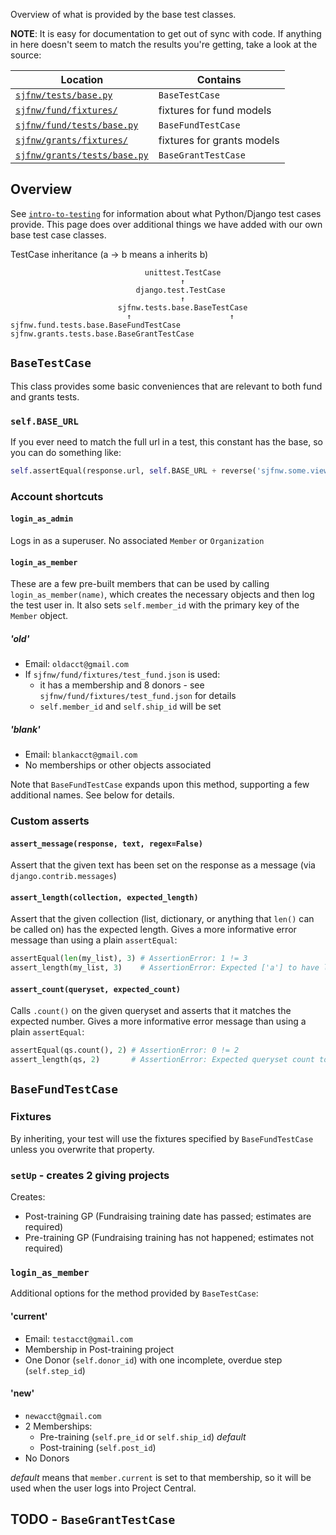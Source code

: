 Overview of what is provided by the base test classes.

**NOTE**: It is easy for documentation to get out of sync with code. If anything in here doesn't seem to match the results you're getting, take a look at the source:

| Location | Contains |
|----------|----------|
| [`sjfnw/tests/base.py`](https://github.com/aisapatino/sjfnw/blob/master/sjfnw/tests/base.py) | `BaseTestCase` |
| [`sjfnw/fund/fixtures/`](https://github.com/aisapatino/sjfnw/blob/master/sjfnw/fund/fixtures) | fixtures for fund models |
| [`sjfnw/fund/tests/base.py`](https://github.com/aisapatino/sjfnw/blob/master/sjfnw/fund/tests/base.py) | `BaseFundTestCase` |
| [`sjfnw/grants/fixtures/`](https://github.com/aisapatino/sjfnw/blob/master/sjfnw/grants/fixtures) | fixtures for grants models |
| [`sjfnw/grants/tests/base.py`](https://github.com/aisapatino/sjfnw/blob/master/sjfnw/grants/tests/base.py) | `BaseGrantTestCase` |

## Overview

See [`intro-to-testing`](intro-to-testing.md) for information about what Python/Django test cases provide. This page does over additional things we have added with our own base test case classes.

TestCase inheritance (a → b means a inherits b)

```
                              unittest.TestCase
                                      ↑
                            django.test.TestCase
                                      ↑
                        sjfnw.tests.base.BaseTestCase
                          ↑                      ↑
sjfnw.fund.tests.base.BaseFundTestCase   sjfnw.grants.tests.base.BaseGrantTestCase
```

## `BaseTestCase`

This class provides some basic conveniences that are relevant to both fund and grants tests.

### `self.BASE_URL`

If you ever need to match the full url in a test, this constant has the base, so you can do something like:

```python
self.assertEqual(response.url, self.BASE_URL + reverse('sjfnw.some.view')
```

### Account shortcuts

#### `login_as_admin`

Logs in as a superuser. No associated `Member` or `Organization`

#### `login_as_member`

These are a few pre-built members that can be used by calling `login_as_member(name)`, which creates the necessary objects and then log the test user in. It also sets `self.member_id` with the primary key of the `Member` object.

##### 'old'

- Email: `oldacct@gmail.com`
- If `sjfnw/fund/fixtures/test_fund.json` is used:
  - it has a membership and 8 donors - see `sjfnw/fund/fixtures/test_fund.json` for details
  - `self.member_id` and `self.ship_id` will be set

##### 'blank'

- Email: `blankacct@gmail.com`
- No memberships or other objects associated


Note that `BaseFundTestCase` expands upon this method, supporting a few additional names. See below for details.

### Custom asserts

#### `assert_message(response, text, regex=False)`

Assert that the given text has been set on the response as a message (via `django.contrib.messages`)

#### `assert_length(collection, expected_length)`

Assert that the given collection (list, dictionary, or anything that `len()` can be called on) has the expected length. Gives a more informative error message than using a plain `assertEqual`:

```py
assertEqual(len(my_list), 3) # AssertionError: 1 != 3
assert_length(my_list, 3)    # AssertionError: Expected ['a'] to have length of 3, but got 1
```

#### `assert_count(queryset, expected_count)`

Calls `.count()` on the given queryset and asserts that it matches the expected number. Gives a more informative error message than using a plain `assertEqual`:

```py
assertEqual(qs.count(), 2) # AssertionError: 0 != 2
assert_length(qs, 2)       # AssertionError: Expected queryset count to be 2, but got 0
```

## `BaseFundTestCase`

### Fixtures

By inheriting, your test will use the fixtures specified by `BaseFundTestCase` unless you overwrite that property.

### `setUp` - creates 2 giving projects

Creates:

- Post-training GP (Fundraising training date has passed; estimates are required)
- Pre-training GP (Fundraising training has not happened; estimates not required)

### `login_as_member`

Additional options for the method provided by `BaseTestCase`:

#### 'current'

- Email: `testacct@gmail.com`
- Membership in Post-training project
- One Donor (`self.donor_id`) with one incomplete, overdue step (`self.step_id`)

#### 'new'

- `newacct@gmail.com`
- 2 Memberships:
    - Pre-training (`self.pre_id` or `self.ship_id`) _default_
    - Post-training (`self.post_id`)
- No Donors

_default_ means that `member.current` is set to that membership, so it will be used when the user logs into Project Central.

## TODO - `BaseGrantTestCase`
